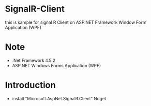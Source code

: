 # SignalR-Client
this is sample for signal R Client on ASP.NET Framework Window Form Application (WPF)

# Note
- .Net Framework 4.5.2
- ASP.NET Windows Forms Application (WPF)

# Introduction
- install "Microsoft.AspNet.SignalR.Client" Nuget
